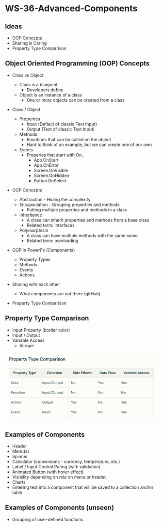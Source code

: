 # WS-36-Advanced-Components

## Ideas

- OOP Concepts
- Sharing is Caring
- Property Type Comparison


## Object Oriented Programming (OOP) Concepts

- Class vs Object
    - Class is a blueprint
        - Developers define
    - Object is an instance of a class
        - One or more objects can be created from a class

- Class / Object  
    - Properties
        - Input (Default of classic Text Input)
        - Output (Text of classic Text Input)
    - Methods
        - Rountines that can be called on the object     
        - Hard to think of an example, but we can create one of our own
    - Events
        - Properies that start with On_ 
            - App.OnStart
            - App.OnError 
            - Screen.OnVisible
            - Screen.OnHidden 
            - Button.OnSelect

- OOP Concepts
    - Abstraction - Hiding the complexity
    - Encapsulation - Grouping properties and methods
        - Putting multiple properties and methods in a class
    - Inheritance
        - A class can inherit properties and methods from a base class
        - Related term: interfaces
    - Polymorphism
        - A class can have multiple methods with the same name
        - Related term: overloading

- OOP in PowerFx (Components)
    - Property Types
    - Methods
    - Events
    - Actions

- Sharing with each other
    - What components are out there (gitHub)
- Property Type Comparison

## Property Type Comparison

- Input Property (border color)
- Input / Output
- Variable Access
    - Scrope 

![property-types.png](property-types.png)

## Examples of Components

- Header
- Menu(s)
- Spinner
- Calculator (conversions - currency, temperature, etc.)
- Label / Input Control Paring (with validation)
- Animated Button (with hover effect)
- Visibility depending on role on menu or header.
- Charts
- Entering text into a component that will be saved to a collection and/or table
 

## Examples of Components (unseen)
 
- Grouping of user-defined functions